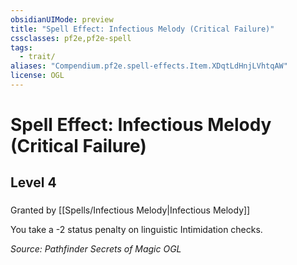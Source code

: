 ```yaml
---
obsidianUIMode: preview
title: "Spell Effect: Infectious Melody (Critical Failure)"
cssclasses: pf2e,pf2e-spell
tags:
  - trait/
aliases: "Compendium.pf2e.spell-effects.Item.XDqtLdHnjLVhtqAW"
license: OGL
---
```

# Spell Effect: Infectious Melody (Critical Failure)
## Level 4
### 






Granted by [[Spells/Infectious Melody|Infectious Melody]]

You take a -2 status penalty on linguistic Intimidation checks.

*Source: Pathfinder Secrets of Magic*
*OGL*